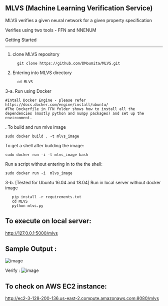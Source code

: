 MLVS (Machine Learning Verification Service)
-----------------------------------------------

MLVS verifies a given neural network for a given property specification

Verifies using two tools - FFN and NNENUM

 Getting Started
 
 -------------------------
1. clone MLVS repository     

         git clone https://github.com/DMoumita/MLVS.git

2. Entering into MLVS directory
      
         cd MLVS
                  
3-a. Run using Docker 

    #Intall Docker Engine - please refer https://docs.docker.com/engine/install/ubuntu/
    #The Dockerfile in FFN folder shows how to install all the dependencies (mostly python and numpy packages) and set up the environment. 

   . To build and run mlvs image
    
    sudo docker build . -t mlvs_image 

   To get a shell after building the image:
  
    sudo docker run -i -t mlvs_image bash
    
   Run a script without entering in to the the shell:
   
    sudo docker run -i  mlvs_image 
    
    
    
 
 3-b. [Tested for Ubuntu 16.04 and 18.04]
      Run in local server without docker image
    
       pip install -r requirements.txt
       cd MLVS
       python mlvs.py

   

To execute on local server: 
--------------------------
   http://127.0.0.1:5000/mlvs

Sample Output :
---------------
       
![image](https://user-images.githubusercontent.com/41421406/130942949-b1827f71-f25a-4921-9e54-9a5d6efcca9a.png)
  
  
Verify :
![image](https://user-images.githubusercontent.com/41421406/130942817-64e889bf-31db-4602-97ba-0483469d5971.png)



To check on AWS EC2 instance: 
--------------------------
http://ec2-3-128-200-136.us-east-2.compute.amazonaws.com:8080/mlvs

